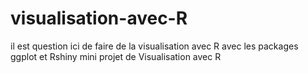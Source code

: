 # visualisation-avec-R
il est question ici de faire de la visualisation avec R avec les packages ggplot et Rshiny
mini projet de Visualisation avec R
